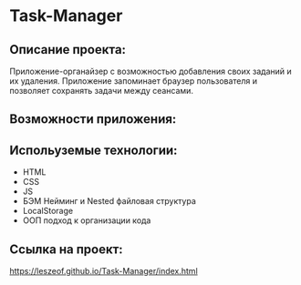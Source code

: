 # Task-Manager
## Описание проекта:
Приложение-органайзер с возможностью добавления своих заданий и их удаления. Приложение запоминает браузер пользователя и позволяет сохранять задачи между сеансами.

## Возможности приложения:

## Испольуземые технологии:
* HTML
* CSS
* JS
* БЭМ Нейминг и Nested файловая структура
* LocalStorage
* ООП подход к организации кода


## Ссылка на проект:
https://leszeof.github.io/Task-Manager/index.html
